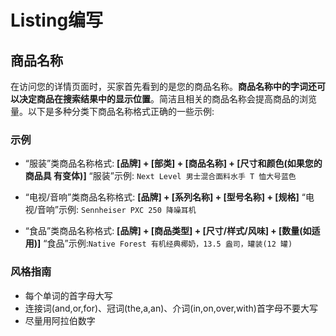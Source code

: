 # Listing编写
## 商品名称 
在访问您的详情页面时，买家首先看到的是您的商品名称。**商品名称中的字词还可以决定商品在搜索结果中的显示位置**。简洁且相关的商品名称会提高商品的浏览量。以下是多种分类下商品名称格式正确的一些示例:
### 示例- “服装”类商品名称格式:
    **[品牌] + [部类] + [商品名称] + [尺寸和颜色(如果您的商品具 有变体)]**
    “服装”示例: `Next Level 男士混合面料水手 T 恤大号蓝色`

- “电视/音响”类商品名称格式:    **[品牌] + [系列名称] + [型号名称] + [规格]**    “电视/音响”示例: `Sennheiser PXC 250 降噪耳机`- “食品”类商品名称格式:    **[品牌] + [商品类型] + [尺寸/样式/风味] + [数量(如适用)]**    “食品”示例:`Native Forest 有机经典椰奶，13.5 盎司，罐装(12 罐)`
    
### 风格指南
- 每个单词的首字母大写
- 连接词(and,or,for)、冠词(the,a,an)、介词(in,on,over,with)首字母不要大写
- 尽量用阿拉伯数字


